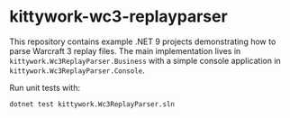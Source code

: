 # kittywork-wc3-replayparser

This repository contains example .NET 9 projects demonstrating how to parse Warcraft 3 replay files. The main implementation lives in `kittywork.Wc3ReplayParser.Business` with a simple console application in `kittywork.Wc3ReplayParser.Console`.

Run unit tests with:

```bash
dotnet test kittywork.Wc3ReplayParser.sln
```
